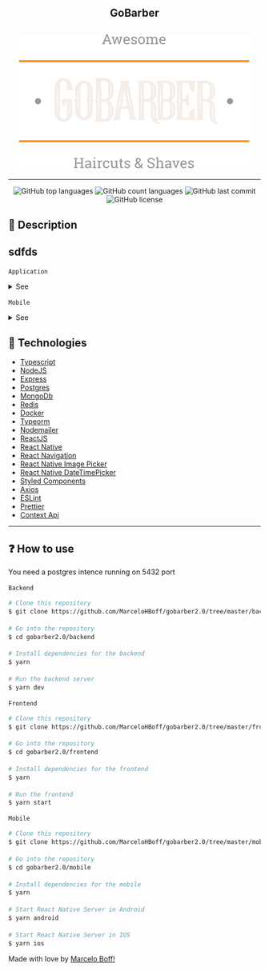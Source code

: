 <h2 align="center">GoBarber</h2>
<h2 align="center">
  <img src="./.github/assets/logo.svg" />
</h2>

---

<p align="center">
  <img alt="GitHub top languages" src="https://img.shields.io/github/languages/top/MarceloHBoff/gobarber2.0.svg">

  <img alt="GitHub count languages" src="https://img.shields.io/github/languages/count/MarceloHBoff/gobarber2.0.svg">

  <img alt="GitHub last commit" src="https://img.shields.io/github/last-commit/MarceloHBoff/gobarber2.0.svg">

  <img alt="GitHub license" src="https://img.shields.io/github/license/MarceloHBoff/gobarber2.0.svg">
</p>

<h2>📔 Description</h2>

## sdfds

`Application`

<details>
  <summary>See</summary>

![Frontend](.github/assets/frontend.gif)

</details>

`Mobile`

<details>
  <summary>See</summary>

![Frontend](.github/assets/mobile.gif)

</details>

<h2>🚀 Technologies</h2>

- [Typescript](https://www.typescriptlang.org/)
- [NodeJS](https://nodejs.org)
- [Express](https://expressjs.com/pt-br/)
- [Postgres](https://www.postgresql.org/)
- [MongoDb](https://www.mongodb.com/)
- [Redis](https://redis.io/)
- [Docker](https://www.docker.com/)
- [Typeorm](https://typeorm.io/#/)
- [Nodemailer](https://nodemailer.com/about/)
- [ReactJS](https://reactjs.org/)
- [React Native](https://reactnative.dev/)
- [React Navigation](https://reactnavigation.org/)
- [React Native Image Picker](https://www.npmjs.com/package/react-native-image-picker)
- [React Native DateTimePicker](https://www.npmjs.com/package/@react-native-community/datetimepicker)
- [Styled Components](https://styled-components.com/)
- [Axios](https://github.com/axios/axios)
- [ESLint](https://eslint.org/)
- [Prettier](https://prettier.io/)
- [Context Api](https://pt-br.reactjs.org/docs/context.html)

---

<h2>❓ How to use</h2>

You need a postgres intence running on 5432 port

`Backend`

```bash
# Clone this repository
$ git clone https://github.com/MarceloHBoff/gobarber2.0/tree/master/backend

# Go into the repository
$ cd gobarber2.0/backend

# Install dependencies for the backend
$ yarn

# Run the backend server
$ yarn dev
```

`Frontend`

```bash
# Clone this repository
$ git clone https://github.com/MarceloHBoff/gobarber2.0/tree/master/frontend

# Go into the repository
$ cd gobarber2.0/frontend

# Install dependencies for the frontend
$ yarn

# Run the frontend
$ yarn start
```

`Mobile`

```bash
# Clone this repository
$ git clone https://github.com/MarceloHBoff/gobarber2.0/tree/master/mobile

# Go into the repository
$ cd gobarber2.0/mobile

# Install dependencies for the mobile
$ yarn

# Start React Native Server in Android
$ yarn android

# Start React Native Server in IOS
$ yarn ios
```

Made with love by [Marcelo Boff!](https://www.linkedin.com/in/marcelo-boff)
